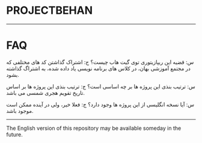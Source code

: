 # PROJECTBEHAN
---
# FAQ
س: قضیه این ریپازیتوری توی گیت هاب چیست؟
ج: اشتراک گذاشتن کد های مختلفی که در مجتمع آموزشی بهان، در کلاس های برنامه نویسی یاد داده شده، به اشتراگ گذاشته بشود.

س: ترتیب بنذی این پروژه ها بر چه اساسی است؟
ج: ترتیب بنذی این پروژه ها بر اساس تاریخ تقویم هجری شمسی می باشد.

س: آیا نسخه انگلیسی از این پروژه ها وجود دارد؟
ج: فعلا خیر، ولی در آینده ممکن است موجود باشد.

---

The English version of this repository may be available someday in the future.
